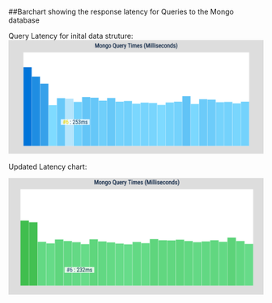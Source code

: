 ##Barchart showing the response latency for Queries to the Mongo database

Query Latency for inital data struture:
![alt text](latencyviz1.png "")

Updated Latency chart:

![alt text](latencyviz2.png "")
